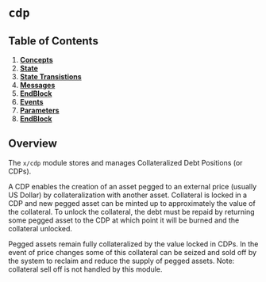 
# `cdp`

## Table of Contents

1. **[Concepts](01_concepts.md)**
2. **[State](02_state.md)**
3. **[State Transistions](03_state_transistsions.md)**
4. **[Messages](04_messages.md)**
5. **[EndBlock](05_end_block.md)**
6. **[Events](06_events.md)**
7. **[Parameters](07_params.md)**
8. **[EndBlock](08_future_improvements.md)**

## Overview

The `x/cdp` module stores and manages Collateralized Debt Positions (or CDPs).

A CDP enables the creation of an asset pegged to an external price (usually US Dollar) by collateralization with another asset. Collateral is locked in a CDP and new pegged asset can be minted up to approximately the value of the collateral. To unlock the collateral, the debt must be repaid by returning some pegged asset to the CDP at which point it will be burned and the collateral unlocked.

Pegged assets remain fully collateralized by the value locked in CDPs. In the event of price changes some of this collateral can be seized and sold off by the system to reclaim and reduce the supply of pegged assets. Note: collateral sell off is not handled by this module.
